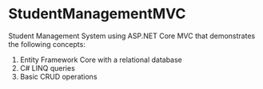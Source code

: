# StudentManagementMVC

Student Management System using ASP.NET Core MVC that demonstrates the following concepts:

1. Entity Framework Core with a relational database
2. C# LINQ queries
3. Basic CRUD operations

